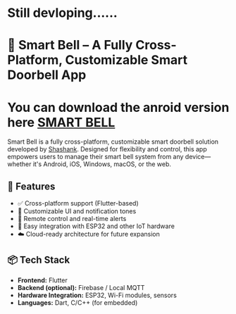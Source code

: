 <h1>Still  devloping......</h1>

# 🔔 Smart Bell – A Fully Cross-Platform, Customizable Smart Doorbell App
# You can download the anroid version here <a href="https://smartbells.github.io" target="_blank">SMART BELL</a>

Smart Bell is a fully cross-platform, customizable smart doorbell solution developed by <a href="https://github.com/artisticshashank" target="_blank">Shashank</a>. Designed for flexibility and control, this app empowers users to manage their smart bell system from any device—whether it's Android, iOS, Windows, macOS, or the web.

## 🚀 Features

- ✅ Cross-platform support (Flutter-based)
- 🎨 Customizable UI and notification tones
- 📲 Remote control and real-time alerts
- 🔧 Easy integration with ESP32 and other IoT hardware
- ☁️ Cloud-ready architecture for future expansion

## 📦 Tech Stack

- **Frontend:** Flutter
- **Backend (optional):** Firebase / Local MQTT
- **Hardware Integration:** ESP32, Wi-Fi modules, sensors
- **Languages:** Dart, C/C++ (for embedded)

